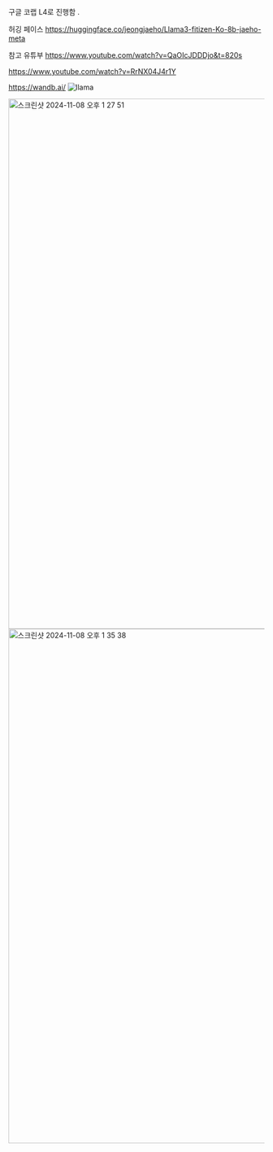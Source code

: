 구글 코랩 L4로 진행함 .


허깅 페이스 
https://huggingface.co/jeongjaeho/Llama3-fitizen-Ko-8b-jaeho-meta

참고 유튜부
https://www.youtube.com/watch?v=QaOIcJDDDjo&t=820s

https://www.youtube.com/watch?v=RrNX04J4r1Y

https://wandb.ai/
![llama](https://github.com/user-attachments/assets/66636080-7403-4dcf-b765-dc77c323ca8e)

<img width="1042" alt="스크린샷 2024-11-08 오후 1 27 51" src="https://github.com/user-attachments/assets/1a721339-1078-4719-887e-2044f4e005f0">
<img width="1011" alt="스크린샷 2024-11-08 오후 1 35 38" src="https://github.com/user-attachments/assets/1b2064dd-5516-4221-b7bc-78587075d2bd">
